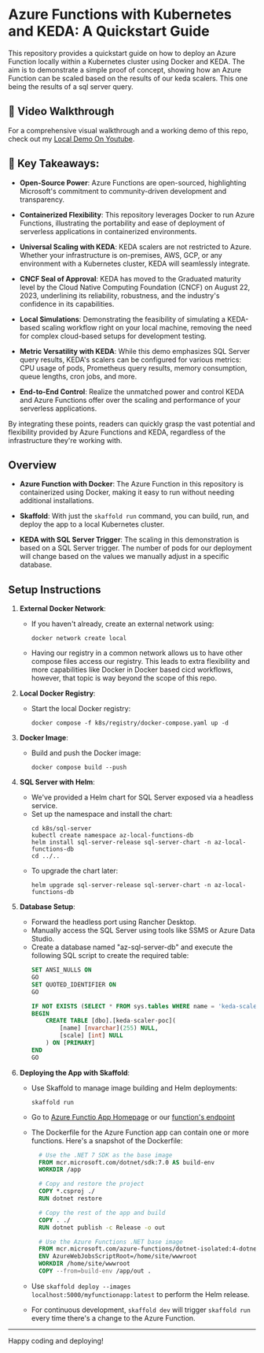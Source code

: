 # Azure Functions with Kubernetes and KEDA: A Quickstart Guide

This repository provides a quickstart guide on how to deploy an Azure Function locally within a Kubernetes cluster using Docker and KEDA. The aim is to demonstrate a simple proof of concept, showing how an Azure Function can be scaled based on the results of our keda scalers. This one being the results of a sql server query.

## 🎥 **Video Walkthrough**
For a comprehensive visual walkthrough and a working demo of this repo, check out my [Local Demo On Youtube](https://youtu.be/4NpJ7j_u1N0).

## 🚀 **Key Takeaways**:

- **Open-Source Power**: Azure Functions are open-sourced, highlighting Microsoft's commitment to community-driven development and transparency.

- **Containerized Flexibility**: This repository leverages Docker to run Azure Functions, illustrating the portability and ease of deployment of serverless applications in containerized environments.

- **Universal Scaling with KEDA**: KEDA scalers are not restricted to Azure. Whether your infrastructure is on-premises, AWS, GCP, or any environment with a Kubernetes cluster, KEDA will seamlessly integrate.

- **CNCF Seal of Approval**: KEDA has moved to the Graduated maturity level by the Cloud Native Computing Foundation (CNCF) on August 22, 2023, underlining its reliability, robustness, and the industry's confidence in its capabilities.

- **Local Simulations**: Demonstrating the feasibility of simulating a KEDA-based scaling workflow right on your local machine, removing the need for complex cloud-based setups for development testing.

- **Metric Versatility with KEDA**: While this demo emphasizes SQL Server query results, KEDA's scalers can be configured for various metrics: CPU usage of pods, Prometheus query results, memory consumption, queue lengths, cron jobs, and more.

- **End-to-End Control**: Realize the unmatched power and control KEDA and Azure Functions offer over the scaling and performance of your serverless applications.

By integrating these points, readers can quickly grasp the vast potential and flexibility provided by Azure Functions and KEDA, regardless of the infrastructure they're working with.

## Overview

- **Azure Function with Docker**: The Azure Function in this repository is containerized using Docker, making it easy to run without needing additional installations.
  
- **Skaffold**: With just the `skaffold run` command, you can build, run, and deploy the app to a local Kubernetes cluster.
  
- **KEDA with SQL Server Trigger**: The scaling in this demonstration is based on a SQL Server trigger. The number of pods for our deployment will change based on the values we manually adjust in a specific database.

## Setup Instructions

1. **External Docker Network**:
    - If you haven't already, create an external network using:
      ```
      docker network create local
      ```
    - Having our registry in a common network allows us to have other compose files access our registry. This leads to extra flexibility and more capabilities like Docker in Docker based cicd workflows, however, that topic is way beyond the scope of this repo.

2. **Local Docker Registry**:
    - Start the local Docker registry:
      ```
      docker compose -f k8s/registry/docker-compose.yaml up -d
      ```

3. **Docker Image**:
    - Build and push the Docker image:
      ```
      docker compose build --push
      ```

4. **SQL Server with Helm**:
    - We've provided a Helm chart for SQL Server exposed via a headless service.
    - Set up the namespace and install the chart:
      ```
      cd k8s/sql-server
      kubectl create namespace az-local-functions-db
      helm install sql-server-release sql-server-chart -n az-local-functions-db
      cd ../..
      ```
    - To upgrade the chart later:
      ```
      helm upgrade sql-server-release sql-server-chart -n az-local-functions-db
      ```

5. **Database Setup**:
    - Forward the headless port using Rancher Desktop.
    - Manually access the SQL Server using tools like SSMS or Azure Data Studio.
    - Create a database named "az-sql-server-db" and execute the following SQL script to create the required table:
      ```sql
      SET ANSI_NULLS ON
      GO
      SET QUOTED_IDENTIFIER ON
      GO
      
      IF NOT EXISTS (SELECT * FROM sys.tables WHERE name = 'keda-scaler-poc' AND schema_id = SCHEMA_ID('dbo'))
      BEGIN
          CREATE TABLE [dbo].[keda-scaler-poc](
              [name] [nvarchar](255) NULL,
              [scale] [int] NULL
          ) ON [PRIMARY]
      END
      GO

      ```

6. **Deploying the App with Skaffold**:
    - Use Skaffold to manage image building and Helm deployments:
      ```
      skaffold run
      ```
    
    - Go to [Azure Functio App Homepage](http://localhost:30002) or our [function's endpoint](http://localhost:30002/api/httptrigger1)

    - The Dockerfile for the Azure Function app can contain one or more functions. Here's a snapshot of the Dockerfile:
      ```Dockerfile
        # Use the .NET 7 SDK as the base image
        FROM mcr.microsoft.com/dotnet/sdk:7.0 AS build-env
        WORKDIR /app

        # Copy and restore the project
        COPY *.csproj ./
        RUN dotnet restore

        # Copy the rest of the app and build
        COPY . ./
        RUN dotnet publish -c Release -o out

        # Use the Azure Functions .NET base image
        FROM mcr.microsoft.com/azure-functions/dotnet-isolated:4-dotnet-isolated7.0-slim AS runtime
        ENV AzureWebJobsScriptRoot=/home/site/wwwroot
        WORKDIR /home/site/wwwroot
        COPY --from=build-env /app/out .
      ```
    - Use `skaffold deploy --images localhost:5000/myfunctionapp:latest` to perform the Helm release.
    - For continuous development, `skaffold dev` will trigger `skaffold run` every time there's a change to the Azure Function.

---

Happy coding and deploying!
